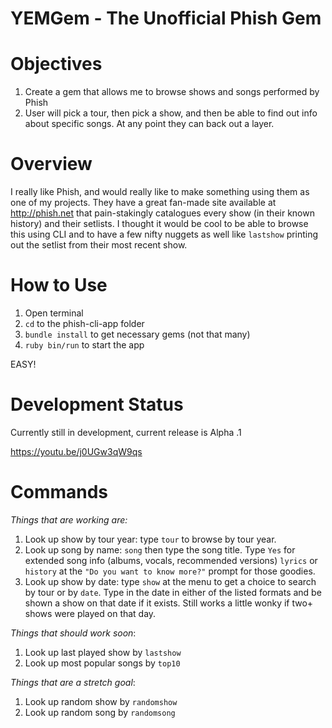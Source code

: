 # YEMGem - The Unofficial Phish Gem

# Objectives

1. Create a gem that allows me to browse shows and songs performed by Phish
2. User will pick a tour, then pick a show, and then be able to find out info about specific songs. At any point they can back out a layer.

# Overview

I really like Phish, and would really like to make something using them as one of my projects. They have a great fan-made site available at http://phish.net that pain-stakingly catalogues every show (in their known history) and their setlists. I thought it would be cool to be able to browse this using CLI and to have a few nifty nuggets as well like `lastshow` printing out the setlist from their most recent show.

# How to Use

1. Open terminal
2. `cd` to the phish-cli-app folder
3. `bundle install` to get necessary gems (not that many)
4. `ruby bin/run` to start the app

EASY!


# Development Status

Currently still in development, current release is Alpha .1

https://youtu.be/j0UGw3qW9qs

# Commands

*Things that are working are:*

1. Look up show by tour year: type `tour` to browse by tour year.
2. Look up song by name: `song` then type the song title. Type `Yes` for extended song info (albums, vocals, recommended versions) `lyrics` or `history` at the `"Do you want to know more?"` prompt for those goodies.
3. Look up show by date: type `show` at the menu to get a choice to search by tour or by `date`. Type in the date in either of the listed formats and be shown a show on that date if it exists. Still works a little wonky if two+ shows were played on that day.

*Things that should work soon*:

1. Look up last played show by `lastshow`
2. Look up most popular songs by `top10`

*Things that are a stretch goal*:

1. Look up random show by `randomshow`
2. Look up random song by `randomsong`
